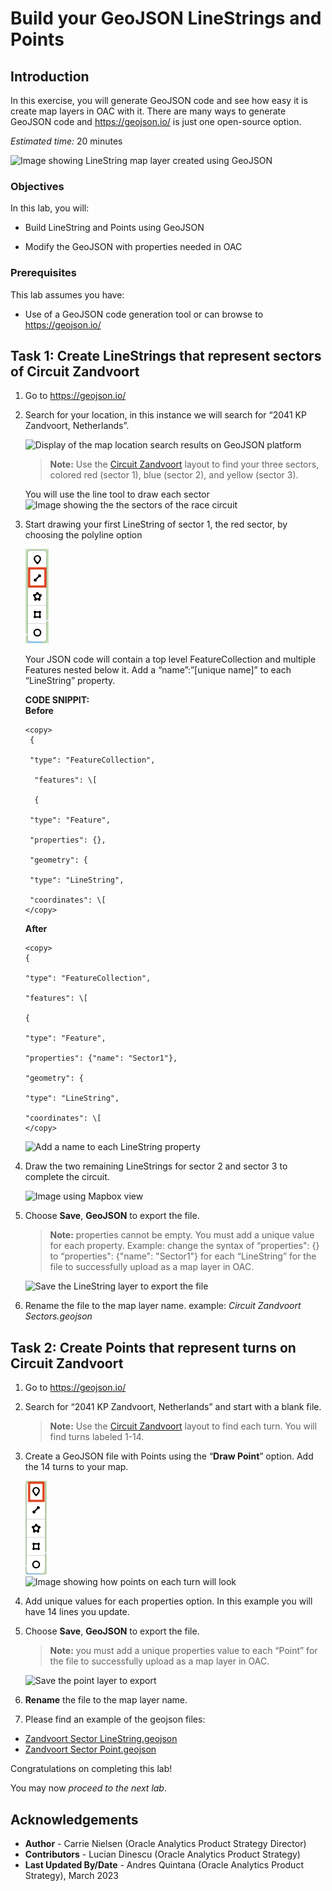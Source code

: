 # Build your GeoJSON LineStrings and Points

## Introduction 

In this exercise, you will generate GeoJSON code and see how easy it is create map layers in OAC with it. There are many ways to generate GeoJSON code and https://geojson.io/ is just one open-source option.

_Estimated time:_ 20 minutes

![Image showing LineString map layer created using GeoJSON](./images/racing-track2.png)

### Objectives

In this lab, you will:

- Build LineString and Points using GeoJSON

- Modify the GeoJSON with properties needed in OAC

### Prerequisites

This lab assumes you have:

- Use of a GeoJSON code generation tool or can browse to https://geojson.io/

## Task 1: Create LineStrings that represent sectors of Circuit Zandvoort

1. Go to <https://geojson.io/>

2. Search for your location, in this instance we will search for “2041 KP Zandvoort, Netherlands”.

    ![Display of the map location search results on GeoJSON platform](./images/track-zandvoort.png)

     >**Note:** Use the [Circuit Zandvoort](https://www.formula1.com/en/racing/2021/Netherlands/Circuit.html) layout to find your three sectors, colored red (sector 1), blue (sector 2), and yellow (sector 3).

     You will use the line tool to draw each sector     
     ![Image showing the the sectors of the race circuit](./images/circuit-schema.png)

3. Start drawing your first LineString of sector 1, the red sector, by choosing the polyline option

    ![Select the polyline tool to begin the LineString](./images/polyline2.png)  

    Your JSON code will contain a top level FeatureCollection and  multiple Features nested below it. Add a “name”:”\[unique name\]” to each “LineString” property.  

    **CODE SNIPPIT:**  
     **Before**
    ```
    <copy>
     {

     "type": "FeatureCollection",

      "features": \[

      {

     "type": "Feature",

     "properties": {},
 
     "geometry": {

     "type": "LineString",

     "coordinates": \[
    </copy>
    ```

    **After**
     ```
     <copy>
    {

     "type": "FeatureCollection",

     "features": \[

     {

     "type": "Feature",

     "properties": {"name": "Sector1"},

     "geometry": {

     "type": "LineString",

     "coordinates": \[
    </copy>
     ```

    ![Add a name to each LineString property](./images/code-snippit2.png)


4. Draw the two remaining LineStrings for sector 2 and sector 3 to complete the circuit.

    ![Image using Mapbox view](./images/complete-circuit.png)

5. Choose **Save**, **GeoJSON** to export the file.

    > **Note:** properties cannot be empty. You must add a unique value for each property. Example: change the syntax of “properties": {} to “properties": {"name": "Sector1"} for each “LineString” for the file to successfully upload as a map layer in OAC.

    ![Save the LineString layer to export the file](./images/save-geojson.png)

6. Rename the file to the map layer name. example: _Circuit Zandvoort Sectors.geojson_

## Task 2: Create Points that represent turns on Circuit Zandvoort

1. Go to <https://geojson.io/>

2. Search for “2041 KP Zandvoort, Netherlands”  and start with a blank file.

    > **Note:** Use the [Circuit Zandvoort](https://www.formula1.com/en/racing/2021/Netherlands/Circuit.html) layout to find each turn. You will find turns labeled 1-14.

3. Create a GeoJSON file with Points using the “**Draw Point**” option. Add the 14 turns to your map.

    ![Select the draw point tool](./images/draw-marker2.png)  
    ![Image showing how points on each turn will look](./images/circuit-zandvoort.png)

4. Add unique values for each properties option. In this example you will have 14 lines you update.

5. Choose **Save**, **GeoJSON** to export the file.

    > **Note:** you must add a unique properties value to each “Point” for the file to successfully upload as a map layer in OAC.

    ![Save the point layer to export](./images/save-geojson.png)

6. **Rename** the file to the map layer name.

7. Please find an example of the geojson files:
- [Zandvoort Sector LineString.geojson](https://c4u04.objectstorage.us-ashburn-1.oci.customer-oci.com/p/EcTjWk2IuZPZeNnD_fYMcgUhdNDIDA6rt9gaFj_WZMiL7VvxPBNMY60837hu5hga/n/c4u04/b/livelabsfiles/o/labfiles/Zandvoort%20Sector%20LineString.geojson)
- [Zandvoort Sector Point.geojson](https://c4u04.objectstorage.us-ashburn-1.oci.customer-oci.com/p/EcTjWk2IuZPZeNnD_fYMcgUhdNDIDA6rt9gaFj_WZMiL7VvxPBNMY60837hu5hga/n/c4u04/b/livelabsfiles/o/labfiles/Zandvoort%20Sector%20Point.geojson)

Congratulations on completing this lab!

You may now *proceed to the next lab*.

## **Acknowledgements**

- **Author** - Carrie Nielsen (Oracle Analytics Product Strategy Director)
- **Contributors** - Lucian Dinescu (Oracle Analytics Product Strategy)
- **Last Updated By/Date** - Andres Quintana (Oracle Analytics Product Strategy), March 2023